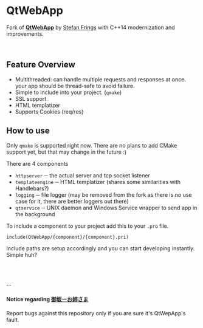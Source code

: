 # QtWebApp

Fork of [**QtWebApp**](http://stefanfrings.de/qtwebapp/index-en.html) by [Stefan Frings](http://stefanfrings.de) with C++14 modernization and improvements.

<br>

## Feature Overview

 - Multithreaded: can handle multiple requests and responses at once. your app should be thread-safe to avoid failure.
 - Simple to include into your project. (`qmake`)
 - SSL support
 - HTML templatizer
 - Supports Cookies (req/res)

## How to use

Only `qmake` is supported right now. There are no plans to add CMake support yet, but that may change in the future :)

There are 4 components

 - `httpserver` ─ the actual server and tcp socket listener
 - `templateengine` ─ HTML templatizer (shares some similarities with Handlebars?)
 - `logging` ─ file logger (may be removed from the fork as there is no use case for it, there are better loggers out there)
 - `qtservice` ─ UNIX daemon and Windows Service wrapper to send app in the background

To include a component to your project add this to your `.pro` file.
```
include(QtWebApp/{component}/{component}.pri)
```
Include paths are setup accordingly and you can start developing instantly. Simple huh?

<br>
<br>

--

#### Notice regarding [御坂ーお姉さま](https://github.com/misaka-oneesama/misaka-oneesama)

Report bugs against this repository only if you are sure it's QtWepApp's fault.
